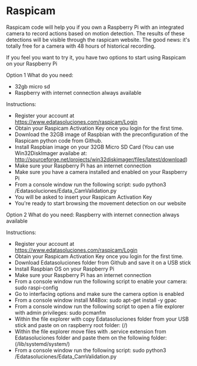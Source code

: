 # Raspicam

Raspicam code will help you if you own a Raspberry Pi with an integrated camera to record actions based on motion detection. The results of these detections will be visible through the raspicam website. The good news: it's totally free for a camera with 48 hours of historical recording.

If you feel you want to try it, you have two options to start using Raspicam on your Raspberry Pi

Option 1
What do you need:
- 32gb micro sd
- Raspberry with internet connection always available

Instructions:
- Register your account at https://www.edatasoluciones.com/raspicam/Login
- Obtain your Raspicam Activation Key once you login for the first time.
- Download the 32GB image of Raspbian with the preconfiguration of the Raspicam python code from Github.
- Install Raspbian image on your 32GB Micro SD Card (You can use Win32DiskImager availabe at:
http://sourceforge.net/projects/win32diskimager/files/latest/download)
- Make sure your Raspberry Pi has an internet connection
- Make sure you have a camera installed and enabled on your Raspberry Pi
- From a console window run the following script: sudo python3 /Edatasoluciones/Edata_CamValidation.py
- You will be asked to insert your Raspicam Activation Key
- You're ready to start browsing the movement detection on our website

Option 2 
What do you need:
  Raspberry with internet connection always available

Instructions:
- Register your account at https://www.edatasoluciones.com/raspicam/Login
- Obtain your Raspicam Activation Key once you login for the first time.
- Download Edatasoluciones folder from Github and save it on a USB stick
- Install Raspbian OS on your Raspberry Pi
- Make sure your Raspberry Pi has an internet connection
- From a console window run the following script to enable your camera: sudo raspi-config
- Go to interfacing options and make sure the camera option is enabled
- From a console window install M4Box: sudo apt-get install -y gpac
- From a console window run the following script to open a file explorer with admin privileges: sudo pcmanfm
- Within the file explorer with copy Edatasoluciones folder from your USB stick and paste on on raspberry root folder: (/) 
- Within the file explorer move files with .service extension from Edatasoluciones folder and paste them on the following folder: (/lib/systemd/system/)
- From a console window run the following script: sudo python3 /Edatasoluciones/Edata_CamValidation.py
